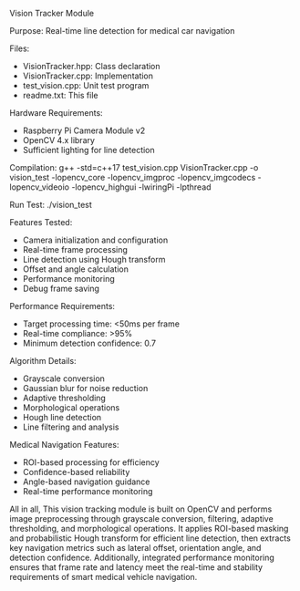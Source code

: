 Vision Tracker Module

Purpose: Real-time line detection for medical car navigation

Files:
- VisionTracker.hpp: Class declaration
- VisionTracker.cpp: Implementation  
- test_vision.cpp: Unit test program
- readme.txt: This file

Hardware Requirements:
- Raspberry Pi Camera Module v2
- OpenCV 4.x library
- Sufficient lighting for line detection

Compilation:
g++ -std=c++17 test_vision.cpp VisionTracker.cpp -o vision_test -lopencv_core -lopencv_imgproc -lopencv_imgcodecs -lopencv_videoio -lopencv_highgui -lwiringPi -lpthread

Run Test:
./vision_test

Features Tested:
- Camera initialization and configuration
- Real-time frame processing
- Line detection using Hough transform
- Offset and angle calculation
- Performance monitoring
- Debug frame saving

Performance Requirements:
- Target processing time: <50ms per frame
- Real-time compliance: >95%
- Minimum detection confidence: 0.7

Algorithm Details:
- Grayscale conversion
- Gaussian blur for noise reduction
- Adaptive thresholding
- Morphological operations
- Hough line detection
- Line filtering and analysis

Medical Navigation Features:
- ROI-based processing for efficiency
- Confidence-based reliability
- Angle-based navigation guidance
- Real-time performance monitoring

All in all, This vision tracking module is built on OpenCV and performs image preprocessing through grayscale conversion, filtering, adaptive thresholding, and morphological operations. It applies ROI-based masking and probabilistic Hough transform for efficient line detection, then extracts key navigation metrics such as lateral offset, orientation angle, and detection confidence. Additionally, integrated performance monitoring ensures that frame rate and latency meet the real-time and stability requirements of smart medical vehicle navigation.
